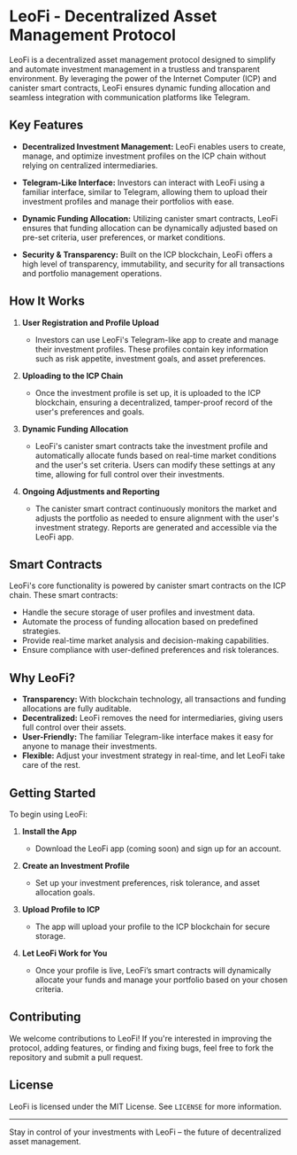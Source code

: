 # LeoFi - Decentralized Asset Management Protocol

LeoFi is a decentralized asset management protocol designed to simplify and automate investment management in a trustless and transparent environment. By leveraging the power of the Internet Computer (ICP) and canister smart contracts, LeoFi ensures dynamic funding allocation and seamless integration with communication platforms like Telegram.

## Key Features

- **Decentralized Investment Management:** LeoFi enables users to create, manage, and optimize investment profiles on the ICP chain without relying on centralized intermediaries.
  
- **Telegram-Like Interface:** Investors can interact with LeoFi using a familiar interface, similar to Telegram, allowing them to upload their investment profiles and manage their portfolios with ease.
  
- **Dynamic Funding Allocation:** Utilizing canister smart contracts, LeoFi ensures that funding allocation can be dynamically adjusted based on pre-set criteria, user preferences, or market conditions.
  
- **Security & Transparency:** Built on the ICP blockchain, LeoFi offers a high level of transparency, immutability, and security for all transactions and portfolio management operations.

## How It Works

1. **User Registration and Profile Upload**
   - Investors can use LeoFi's Telegram-like app to create and manage their investment profiles. These profiles contain key information such as risk appetite, investment goals, and asset preferences.
   
2. **Uploading to the ICP Chain**
   - Once the investment profile is set up, it is uploaded to the ICP blockchain, ensuring a decentralized, tamper-proof record of the user's preferences and goals.
   
3. **Dynamic Funding Allocation**
   - LeoFi's canister smart contracts take the investment profile and automatically allocate funds based on real-time market conditions and the user's set criteria. Users can modify these settings at any time, allowing for full control over their investments.
   
4. **Ongoing Adjustments and Reporting**
   - The canister smart contract continuously monitors the market and adjusts the portfolio as needed to ensure alignment with the user's investment strategy. Reports are generated and accessible via the LeoFi app.

## Smart Contracts

LeoFi's core functionality is powered by canister smart contracts on the ICP chain. These smart contracts:

- Handle the secure storage of user profiles and investment data.
- Automate the process of funding allocation based on predefined strategies.
- Provide real-time market analysis and decision-making capabilities.
- Ensure compliance with user-defined preferences and risk tolerances.

## Why LeoFi?

- **Transparency:** With blockchain technology, all transactions and funding allocations are fully auditable.
- **Decentralized:** LeoFi removes the need for intermediaries, giving users full control over their assets.
- **User-Friendly:** The familiar Telegram-like interface makes it easy for anyone to manage their investments.
- **Flexible:** Adjust your investment strategy in real-time, and let LeoFi take care of the rest.

## Getting Started

To begin using LeoFi:

1. **Install the App**
   - Download the LeoFi app (coming soon) and sign up for an account.
   
2. **Create an Investment Profile**
   - Set up your investment preferences, risk tolerance, and asset allocation goals.
   
3. **Upload Profile to ICP**
   - The app will upload your profile to the ICP blockchain for secure storage.

4. **Let LeoFi Work for You**
   - Once your profile is live, LeoFi’s smart contracts will dynamically allocate your funds and manage your portfolio based on your chosen criteria.

## Contributing

We welcome contributions to LeoFi! If you're interested in improving the protocol, adding features, or finding and fixing bugs, feel free to fork the repository and submit a pull request.

## License

LeoFi is licensed under the MIT License. See `LICENSE` for more information.

---

Stay in control of your investments with LeoFi – the future of decentralized asset management.
